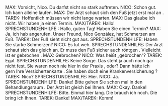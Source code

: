 MAX:
Vorsicht, Nico. Du darfst nicht so stark auftreten.
NICO:
Schon gut. Ich kann alleine laufen.
MAX:
Der Arzt schaut sich den Fuß jetzt erst mal an .
TAREK:
Hoffentlich müssen wir nicht lange warten.
MAX:
Das glaube ich nicht. Wir haben ja einen Termin.
MAX/TAREK:
Hallo!
SPRECHSTUNDENHILFE :
Hallo, guten Tag! Haben Sie einen Termin?
MAX:
Ja, ich hab angerufen. Unser Freund, Nico González, hat Schmerzen am Fuß.
TAREK:
Der Fuß sieht nicht gut aus.
SPRECHSTUNDENHILFE:
Haben Sie starke Schmerzen?
NICO:
Es tut weh.
SPRECHSTUNDENHILFE:
Der Arzt schaut sich das gleich an. Er muss den Fuß sicher auch röntgen . Vielleicht ist er gebrochen .
MAX:
Gebrochen?
NICO:
Was heißt „gebrochen“?
TAREK:
Egal.
SPRECHSTUNDENHILFE:
Keine Sorge. Das steht ja auch noch gar nicht fest.
Sie waren noch nie hier in der Praxis , oder? Dann hätte ich gern Ihre Versichertenkarte .
Sie haben doch eine Krankenversicherung ?
TAREK:
Nico?
SPRECHSTUNDENHILFE:
Hier.
NICO:
Ja.
SPRECHSTUNDENHILFE:
Danke! Bitte gehen Sie schon mal in den Behandlungsraum . Der Arzt ist gleich bei Ihnen.
MAX:
Okay. Danke!
SPRECHSTUNDENHILFE:
Bitte. Einmal hier lang. Die brauch ich noch. Die bring ich Ihnen.
TAREK:
Danke!
MAX/TAREK:
Komm!
